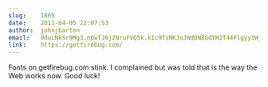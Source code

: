 ```yaml
---
slug:    1865
date:    2011-04-05 22:07:53
author:  johnjbarton
email:   9doLNkSr9Mg3.n6wTJ6j2NruFVQ5k.kIc9TsNKJoJWdDN8GdYH2T44Flgyy3WjbEhZ
link:    https://getfirebug.com/
---
```


Fonts on getfirebug.com stink. I complained but was told that is the
way the Web works now. Good luck!
